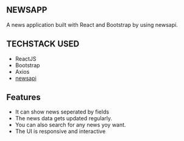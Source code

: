 
## NEWSAPP
    
A news application built with React and Bootstrap by using newsapi.



## TECHSTACK USED

- ReactJS
- Bootstrap
- Axios
- [newsapi](https://newsapi.org)




## Features

- It can show news seperated by fields
- The news data gets updated regularly.
- You can also search for any news yoy want.
- The UI is responsive and interactive

